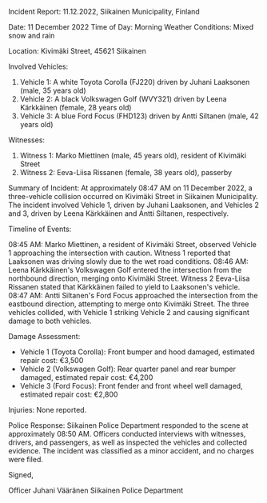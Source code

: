 Incident Report: 11.12.2022, Siikainen Municipality, Finland

Date: 11 December 2022
Time of Day: Morning
Weather Conditions: Mixed snow and rain

Location: Kivimäki Street, 45621 Siikainen

Involved Vehicles:

1. Vehicle 1: A white Toyota Corolla (FJ220) driven by Juhani Laaksonen (male, 35 years old)
2. Vehicle 2: A black Volkswagen Golf (WVY321) driven by Leena Kärkkäinen (female, 28 years old)
3. Vehicle 3: A blue Ford Focus (FHD123) driven by Antti Siltanen (male, 42 years old)

Witnesses:

1. Witness 1: Marko Miettinen (male, 45 years old), resident of Kivimäki Street
2. Witness 2: Eeva-Liisa Rissanen (female, 38 years old), passerby

Summary of Incident:
At approximately 08:47 AM on 11 December 2022, a three-vehicle collision occurred on Kivimäki Street in Siikainen Municipality. The incident involved Vehicle 1, driven by Juhani Laaksonen, and Vehicles 2 and 3, driven by Leena Kärkkäinen and Antti Siltanen, respectively.

Timeline of Events:

08:45 AM: Marko Miettinen, a resident of Kivimäki Street, observed Vehicle 1 approaching the intersection with caution. Witness 1 reported that Laaksonen was driving slowly due to the wet road conditions.
08:46 AM: Leena Kärkkäinen's Volkswagen Golf entered the intersection from the northbound direction, merging onto Kivimäki Street. Witness 2 Eeva-Liisa Rissanen stated that Kärkkäinen failed to yield to Laaksonen's vehicle.
08:47 AM: Antti Siltanen's Ford Focus approached the intersection from the eastbound direction, attempting to merge onto Kivimäki Street. The three vehicles collided, with Vehicle 1 striking Vehicle 2 and causing significant damage to both vehicles.

Damage Assessment:

* Vehicle 1 (Toyota Corolla): Front bumper and hood damaged, estimated repair cost: €3,500
* Vehicle 2 (Volkswagen Golf): Rear quarter panel and rear bumper damaged, estimated repair cost: €4,200
* Vehicle 3 (Ford Focus): Front fender and front wheel well damaged, estimated repair cost: €2,800

Injuries:
None reported.

Police Response:
Siikainen Police Department responded to the scene at approximately 08:50 AM. Officers conducted interviews with witnesses, drivers, and passengers, as well as inspected the vehicles and collected evidence. The incident was classified as a minor accident, and no charges were filed.

Signed,

Officer Juhani Vääränen
Siikainen Police Department